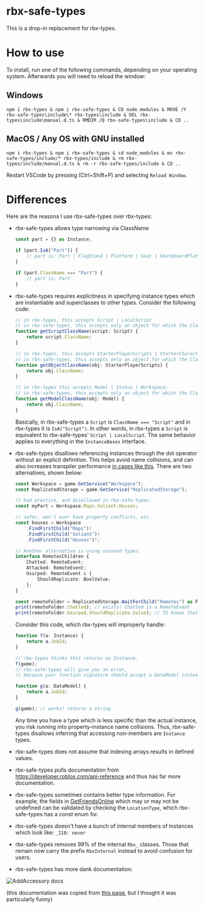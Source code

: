 # rbx-safe-types

This is a drop-in replacement for rbx-types.

# How to use

To install, run one of the following commands, depending on your operating system. Afterwards you will need to reload the window:

## Windows
```
npm i rbx-types & npm i rbx-safe-types & CD node_modules & MOVE /Y rbx-safe-types\include\* rbx-types\include & DEL rbx-types\include\manual.d.ts & RMDIR /Q rbx-safe-types\include & CD ..
```

## MacOS / Any OS with GNU installed
```
npm i rbx-types & npm i rbx-safe-types & cd node_modules & mv rbx-safe-types/include/* rbx-types/include & rm rbx-types/include/manual.d.ts & rm -r rbx-safe-types/include & CD ..
```

Restart VSCode by pressing (Ctrl+Shift+P) and selecting `Reload Window`.

# Differences
Here are the reasons I use rbx-safe-types over rbx-types:

- rbx-safe-types allows type narrowing via ClassName
	```ts
	const part = {} as Instance;

	if (part.IsA("Part")) {
		// part is: Part | FlagStand | Platform | Seat | SkateboardPlatform | SpawnLocation
	}

	if (part.ClassName === "Part") {
		// part is: Part
	}
	```
- rbx-safe-types requires explicitness in specifying instance types which are instantiable and superclasses to other types. Consider the following code:

	```ts
	// in rbx-types, this accepts Script | LocalScript
	// in rbx-safe-types, this accepts only an object for which the ClassName is Script
	function getScriptClassName(script: Script) {
		return script.ClassName;
	}

	// in rbx-types, this accepts StarterPlayerScripts | StarterCharacterScripts
	// in rbx-safe-types, this accepts only an object for which the ClassName is StarterPlayerScripts
	function getObjectClassName(obj: StarterPlayerScripts) {
		return obj.ClassName;
	}

	// in rbx-types this accepts Model | Status | Workspace;
	// in rbx-safe-types, this accepts only an object for which the ClassName is Model
	function getModelClassName(obj: Model) {
		return obj.ClassName;
	}
	```
	Basically, in rbx-safe-types a `Script` is `ClassName === "Script"` and in rbx-types it is `IsA("Script")`. In other words, in rbx-types a `Script` is equivalent to rbx-safe-types' `Script | LocalScript`. The same behavior applies to everything in the `InstanceBases` interface.

- rbx-safe-types disallows referencing instances through the dot operator without an explicit definition. This helps avoid name collisions, and can also increases transpiler performance [in cases like this](https://github.com/roblox-ts/roblox-ts/issues/281). There are two alternatives, shown below:
	```ts
	const Workspace = game.GetService("Workspace");
	const ReplicatedStorage = game.GetService("ReplicatedStorage");

	// bad practice, and disallowed in rbx-safe-types:
	const myPart = Workspace.Maps.Valiant.Houses;

	// safer, won't ever have property conflicts, etc.
	const houses = Workspace
		.FindFirstChild("Maps")!
		.FindFirstChild("Valiant")!
		.FindFirstChild("Houses")!;

	// Another alternative is using unioned types:
	interface RemotesChildren {
		Chatted: RemoteEvent;
		Attacked: RemoteEvent;
		Usurped: RemoteEvent & {
			ShouldReplicate: BoolValue;
		};
	}

	const remoteFolder = ReplicatedStorage.WaitForChild("Remotes") as Folder & RemotesChildren;
	print(remoteFolder.Chatted); // exists! Chatted is a RemoteEvent
	print(remoteFolder.Usurped.ShouldReplicate.Value); // TS knows that .Value is a boolean!
	```
	Consider this code, which rbx-types will improperly handle:
	```ts
	function f(a: Instance) {
		return a.JobId;
	}

	// rbx-types thinks this returns an Instance.
	f(game);
	// rbx-safe-types will give you an error,
	// because your function signature should accept a DataModel instead of an Instance:

	function g(a: DataModel) {
		return a.JobId;
	}

	g(game); // works! returns a string
	```
	Any time you have a type which is less specific than the actual instance, you risk running into property-instance name collisions. Thus, rbx-safe-types disallows inferring that accessing non-members are `Instance` types.
- rbx-safe-types does not assume that indexing arrays results in defined values.
- rbx-safe-types pulls documentation from https://developer.roblox.com/api-reference and thus has far more documentation.
- rbx-safe-types sometimes contains better type information. For example, the fields in [GetFriendsOnline](https://developer.roblox.com/api-reference/function/Player/GetFriendsOnline) which may or may not be undefined can be validated by checking the `LocationType`, which rbx-safe-types has a const enum for.
- rbx-safe-types doesn't have a bunch of internal members of Instances which look like: `_210: never`
- rbx-safe-types removes 99% of the internal `Rbx_` classes. Those that remain now carry the prefix `RbxInternal` instead to avoid confusion for users.
- rbx-safe-types has more dank documentation:

![AddAccessory docs](https://user-images.githubusercontent.com/15217173/54723753-a2040380-4b36-11e9-90ff-b1ab72f5b8e2.png)

(this documentation was copied from [this page](https://developer.roblox.com/api-reference/function/Humanoid/AddAccessory), but I thought it was particularly funny)
